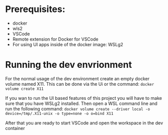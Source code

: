 # Prerequisites:
* docker
* wls2
* VSCode
* Remote extension for Docker for VSCode
* For using UI apps inside of the docker image: WSLg2

# Running the dev envrionment
For the normal usage of the dev environment create an empty docker volume named X11. This can be done via the Ui or the command:
`docker volume create X11`

If you wan to run the UI based features of this project you will have to make sure that you have WSLg2 installed.
Then open a WSL command line and run the following command:
`docker volume create --driver local -o device=/tmp/.X11-unix -o type=none -o o=bind X11`

After that you are ready to start VSCode and open the workspace in the dev container
